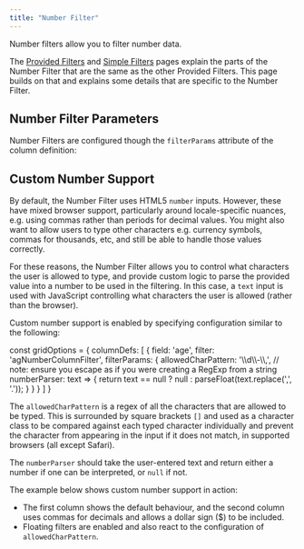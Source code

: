```yaml
---
title: "Number Filter"
---
```


Number filters allow you to filter number data.

The [Provided Filters](/filter-provided/) and [Simple Filters](/filter-provided-simple/) pages explain the parts of the Number Filter that are the same as the other Provided Filters. This page builds on that and explains some details that are specific to the Number Filter.

## Number Filter Parameters

Number Filters are configured though the `filterParams` attribute of the column definition:

<interface-documentation interfaceName='INumberFilterParams' config='{"description":"", "sortAlphabetically":"true"}' overrideSrc="filter-number/resources/number-filter-params.json"></interface-documentation>

## Custom Number Support

By default, the Number Filter uses HTML5 `number` inputs. However, these have mixed browser support, particularly around locale-specific nuances, e.g. using commas rather than periods for decimal values. You might also want to allow users to type other characters e.g. currency symbols, commas for thousands, etc, and still be able to handle those values correctly.

For these reasons, the Number Filter allows you to control what characters the user is allowed to type, and provide custom logic to parse the provided value into a number to be used in the filtering. In this case, a `text` input is used with JavaScript controlling what characters the user is allowed (rather than the browser).

Custom number support is enabled by specifying configuration similar to the following:

<snippet>
const gridOptions = {
    columnDefs: [
        {
            field: 'age',
            filter: 'agNumberColumnFilter',
            filterParams: {
                allowedCharPattern: '\\d\\-\\,', // note: ensure you escape as if you were creating a RegExp from a string
                numberParser: text => {
                    return text == null ? null : parseFloat(text.replace(',', '.'));
                }
            }
        }
    ]
}
</snippet>

The `allowedCharPattern` is a regex of all the characters that are allowed to be typed. This is surrounded by square brackets `[]` and used as a character class to be compared against each typed character individually and prevent the character from appearing in the input if it does not match, in supported browsers (all except Safari).

The `numberParser` should take the user-entered text and return either a number if one can be interpreted, or `null` if not.

The example below shows custom number support in action:
-  The first column shows the default behaviour, and the second column uses commas for decimals and allows a dollar sign ($) to be included.
- Floating filters are enabled and also react to the configuration of `allowedCharPattern`.

<grid-example title='Number Filter' name='number-filter' type='generated'></grid-example>

